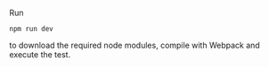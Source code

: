 Run

```
npm run dev
```

to download the required node modules, compile with Webpack and execute the test.
